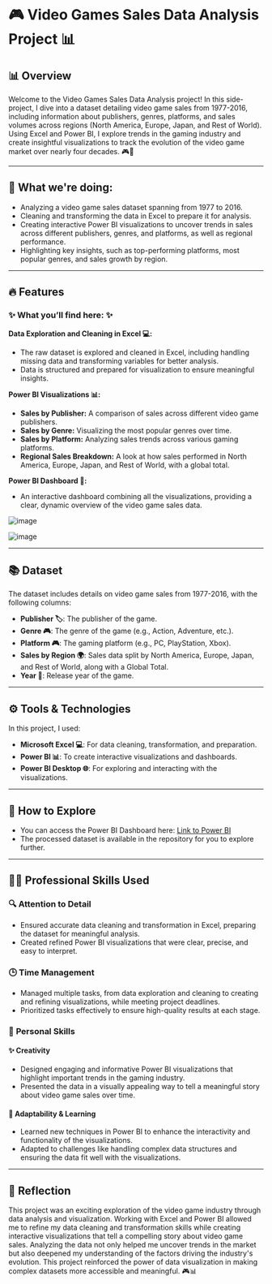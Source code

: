 # 🎮 Video Games Sales Data Analysis Project 📊

## 📊 **Overview**  
Welcome to the Video Games Sales Data Analysis project! In this side-project, I dive into a dataset detailing video game sales from 1977-2016, including information about publishers, genres, platforms, and sales volumes across regions (North America, Europe, Japan, and Rest of World). Using Excel and Power BI, I explore trends in the gaming industry and create insightful visualizations to track the evolution of the video game market over nearly four decades. 🎮📅

---

## 🎯 **What we're doing:**  
- Analyzing a video game sales dataset spanning from 1977 to 2016.  
- Cleaning and transforming the data in Excel to prepare it for analysis.  
- Creating interactive Power BI visualizations to uncover trends in sales across different publishers, genres, and platforms, as well as regional performance.  
- Highlighting key insights, such as top-performing platforms, most popular genres, and sales growth by region.

---

## 🔥 **Features**  
### ✨ **What you’ll find here:** ✨  

**Data Exploration and Cleaning in Excel 💻:**  
- The raw dataset is explored and cleaned in Excel, including handling missing data and transforming variables for better analysis.  
- Data is structured and prepared for visualization to ensure meaningful insights.  

**Power BI Visualizations 📊:**  
- **Sales by Publisher:** A comparison of sales across different video game publishers.  
- **Sales by Genre:** Visualizing the most popular genres over time.  
- **Sales by Platform:** Analyzing sales trends across various gaming platforms.  
- **Regional Sales Breakdown:** A look at how sales performed in North America, Europe, Japan, and Rest of World, with a global total.  

**Power BI Dashboard 🌟:**  
- An interactive dashboard combining all the visualizations, providing a clear, dynamic overview of the video game sales data.

![image](https://github.com/user-attachments/assets/7827ef94-8460-4b6e-a99a-d1cad9987938)

![image](https://github.com/user-attachments/assets/a66681c3-a0af-46f7-bf11-c7c7790c7017)

---

## 📚 **Dataset**  
The dataset includes details on video game sales from 1977-2016, with the following columns:  
- **Publisher 🏷️**: The publisher of the game.  
- **Genre 🎮**: The genre of the game (e.g., Action, Adventure, etc.).  
- **Platform 🎮**: The gaming platform (e.g., PC, PlayStation, Xbox).  
- **Sales by Region 🌍**: Sales data split by North America, Europe, Japan, and Rest of World, along with a Global Total.  
- **Year 📅**: Release year of the game.

---

## ⚙️ **Tools & Technologies**  
In this project, I used:  
- **Microsoft Excel 💻**: For data cleaning, transformation, and preparation.  
- **Power BI 📊**: To create interactive visualizations and dashboards.  
- **Power BI Desktop 🌐**: For exploring and interacting with the visualizations.

---

## 🚀 **How to Explore**  
- You can access the Power BI Dashboard here: [Link to Power BI](https://app.powerbi.com/groups/me/reports/801bb696-c797-4fb6-8141-0090040b55a7/bfa89f987a90232e11aa?experience=power-bi)  
- The processed dataset is available in the repository for you to explore further.

---

## 🤵🏽 **Professional Skills Used**  
### 🔍 **Attention to Detail**  
- Ensured accurate data cleaning and transformation in Excel, preparing the dataset for meaningful analysis.  
- Created refined Power BI visualizations that were clear, precise, and easy to interpret.  

### 🕒 **Time Management**  
- Managed multiple tasks, from data exploration and cleaning to creating and refining visualizations, while meeting project deadlines.  
- Prioritized tasks effectively to ensure high-quality results at each stage.  

### 🧠 **Personal Skills**  
#### ✨ **Creativity**  
- Designed engaging and informative Power BI visualizations that highlight important trends in the gaming industry.  
- Presented the data in a visually appealing way to tell a meaningful story about video game sales over time.  

#### 🌟 **Adaptability & Learning**  
- Learned new techniques in Power BI to enhance the interactivity and functionality of the visualizations.  
- Adapted to challenges like handling complex data structures and ensuring the data fit well with the visualizations.  

---

## 📝 **Reflection**  
This project was an exciting exploration of the video game industry through data analysis and visualization. Working with Excel and Power BI allowed me to refine my data cleaning and transformation skills while creating interactive visualizations that tell a compelling story about video game sales. Analyzing the data not only helped me uncover trends in the market but also deepened my understanding of the factors driving the industry's evolution. This project reinforced the power of data visualization in making complex datasets more accessible and meaningful. 🎮📊
